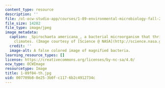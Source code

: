 ```yaml
---
content_type: resource
description: ''
file: /ol-ocw-studio-app/courses/1-89-environmental-microbiology-fall-2004/007709b88e253b0fc1176b2c4912734c_1-89f04-th.jpg
file_size: 14282
file_type: image/jpeg
image_metadata:
  caption: _Spirochaeta americana_, a bacterial microorganism that thrives in harsh
    climates. (Image courtesy of [Science @ NASA](http://science.nasa.gov/).)
  credit: ''
  image-alt: A false colored image of magnified bacteria.
learning_resource_types: []
license: https://creativecommons.org/licenses/by-nc-sa/4.0/
ocw_type: OCWImage
resourcetype: Image
title: 1-89f04-th.jpg
uid: 007709b8-8e25-3b0f-c117-6b2c4912734c
---
```

